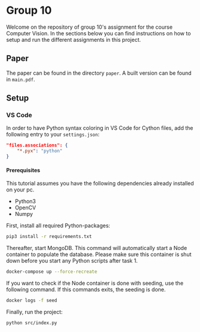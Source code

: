 # Group 10

Welcome on the repository of group 10's assignment for the course Computer Vision. In the sections below you can find instructions on how to setup and run the different assignments in this project.

## Paper
The paper can be found in the directory `paper`. A built version can be found in `main.pdf`.

## Setup

### VS Code
In order to have Python syntax coloring in VS Code for Cython files, add the following entry to your `settings.json`:

```json
"files.associations": {
    "*.pyx": "python"
}
```

#### Prerequisites

This tutorial assumes you have the following dependencies already installed on your pc.
- Python3
- OpenCV
- Numpy

First, install all required Python-packages:

```bash
pip3 install -r requirements.txt
```

Thereafter, start MongoDB. This command will automatically start a Node container to populate the database. Please make sure this container is shut down before you start any Python scripts after task 1.

```bash
docker-compose up --force-recreate
```

If you want to check if the Node container is done with seeding, use the following command. If this commands exits, the seeding is done.

```bash
docker logs -f seed
```

Finally, run the project:

```bash
python src/index.py
```
